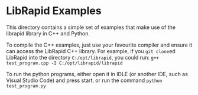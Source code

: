 # LibRapid Examples

This directory contains a simple set of examples that make use of the librapid library in C++ and Python.

To compile the C++ examples, just use your favourite compiler and ensure it can access the LibRapid C++ library. For
example, if you ``git clone``ed LibRapid into the directory ``C:/opt/librapid``, you could
run: ``g++ test_program.cpp -I C:/opt/librapid/librapid``

To run the python programs, either open it in IDLE (or another IDE, such as Visual Studio Code) and press start, or run
the command ``python test_program.py``
